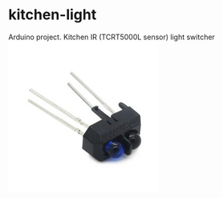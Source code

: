 # kitchen-light
Arduino project. Kitchen IR (TCRT5000L sensor) light switcher
![Alt text](/tcrt5000.jpg)
